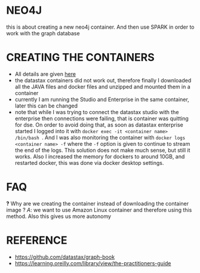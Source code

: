 # NEO4J

this is about creating a new neo4j container. And then use SPARK in order to work with the graph database


# CREATING THE CONTAINERS
* All details are given [here](https://github.com/datastax/graph-book/blob/master/docker-compose.yml)
* the datastax containers did not work out, therefore finally I downloaded all the JAVA files and docker files and unzipped and mounted them in a container
* currently I am running the Studio and Enterprise in the same container, later this can be changed 
* note that while I was trying to connect the datastax studio with the enterprise then connections were failing, that is container was quitting for dse. On order to avoid doing that, as soon as datastax enterprise started I logged into it with `docker exec -it <container name> /bin/bash `. And I was also monitoring the container with `docker logs <container name> -f` where the `-f` option is given to continue to stream the end of the logs. This solution does not make much sense, but still it works. Also I increased the memory for dockers to around 10GB, and restarted docker, this was done via docker desktop settings.








# FAQ
__?__ Why are we creating the container instead of downloading the container image ?
_A_: we want to use Amazon Linux container and therefore using this method. Also this gives us more autonomy  


# REFERENCE
* https://github.com/datastax/graph-book
* https://learning.oreilly.com/library/view/the-practitioners-guide 